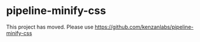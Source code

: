 # pipeline-minify-css

This project has moved.  Please use https://github.com/kenzanlabs/pipeline-minify-css
